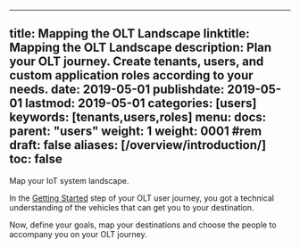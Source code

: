 
---
title: Mapping the OLT Landscape
linktitle: Mapping the OLT Landscape
description: Plan your OLT journey. Create tenants, users, and custom application roles according to your needs.
date: 2019-05-01
publishdate: 2019-05-01
lastmod: 2019-05-01
categories: [users]
keywords: [tenants,users,roles]
menu:
  docs:
    parent: "users"
    weight: 1
weight: 0001	#rem
draft: false
aliases: [/overview/introduction/]
toc: false
---


Map your IoT system landscape.

In the [Getting Started](/getting-started/) step of your OLT user journey, you got a technical understanding of the vehicles that can get you to your destination.

Now, define your goals, map your destinations and choose the people to accompany you on your OLT journey.



